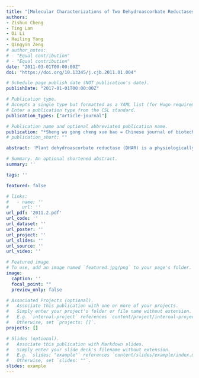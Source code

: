 ```yaml
---
title: "[Molecular Characterizations of Two Dehydroascorbate Reductases from Selaginella Moellendorffii]"
authors:
- Zishuo Cheng
- Ting Lan
- Di Li
- Hailing Yang
- Qingyin Zeng
# author_notes:
# - "Equal contribution"
# - "Equal contribution"
date: "2011-03-01T00:00:00Z"
doi: "https://doi.org/10.13345/j.cjb.2011.01.004" 

# Schedule page publish date (NOT publication's date).
publishDate: "2017-01-01T00:00:00Z"

# Publication type.
# Accepts a single type but formatted as a YAML list (for Hugo requirements).
# Enter a publication type from the CSL standard.
publication_types: ["article-journal"]

# Publication name and optional abbreviated publication name.
publication: "*Sheng wu gong cheng xue bao = Chinese journal of biotechnology* 427.1 (2011): 76-84"
# publication_short: ""

abstract: 'Plant dehydroascorbate reductase (DHAR) is a physiologically important reducing enzyme in the ascorbate-glutathione recycling reaction. In this study, two DHARs genes (SmDHAR1 and SmDHAR2) were isolated from Selaginella moellendorffii. The SmDHAR1 and SmDHAR2 genes encode two proteins of 218 and 241 amino acid residues, with a calculated molecular mass of 23.97 kDa and 27.33 kDa, respectively. The genomic sequence analysis showed SmDHAR1 and SmDHAR2 contained five and six introns, respectively. Reverse transcription PCR revealed that the SmDHAR1 and SmDHAR2 were constitutive expression genes in S. moellendorffii. The recombinant SmDHAR1 and SmDHAR2 proteins were overexpressed in E. coli, and were purified by Ni-affinity chromatography. The recombinant SmDHAR1 showed 116-fold higher enzymatic activity towards the substrate dehydroascorbate than recombinant SmDHAR2. The recombinant SmDHAR1 showed higher thermal stability than recombinant SmDHAR2. These results indicated obvious functional divergence between the duplicate genes SmDHAR1 and SmDHAR2.'

# Summary. An optional shortened abstract.
summary: ''

tags: ''

featured: false

# links:
#   - name: ''
#     url: ''
url_pdf: '2011.2.pdf'
url_code: ''
url_dataset: ''
url_poster: ''
url_project: ''
url_slides: ''
url_source: ''
url_video: ''

# Featured image
# To use, add an image named `featured.jpg/png` to your page's folder. 
image:
  caption: ''
  focal_point: ""
  preview_only: false

# Associated Projects (optional).
#   Associate this publication with one or more of your projects.
#   Simply enter your project's folder or file name without extension.
#   E.g. `internal-project` references `content/project/internal-project/index.md`.
#   Otherwise, set `projects: []`.
projects: []

# Slides (optional).
#   Associate this publication with Markdown slides.
#   Simply enter your slide deck's filename without extension.
#   E.g. `slides: "example"` references `content/slides/example/index.md`.
#   Otherwise, set `slides: ""`.
slides: example
---
```



